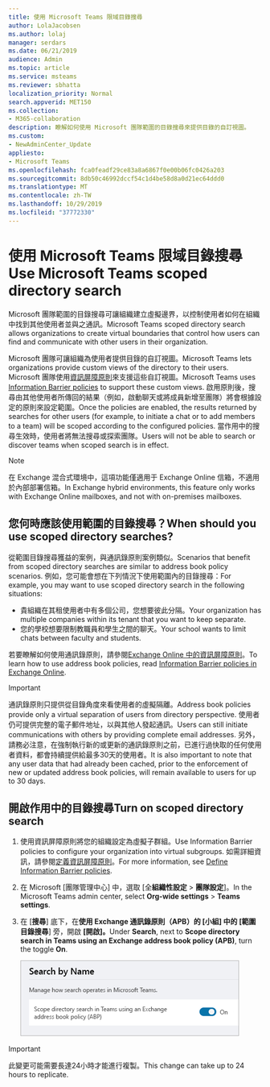```yaml
---
title: 使用 Microsoft Teams 限域目錄搜尋
author: LolaJacobsen
ms.author: lolaj
manager: serdars
ms.date: 06/21/2019
audience: Admin
ms.topic: article
ms.service: msteams
ms.reviewer: sbhatta
localization_priority: Normal
search.appverid: MET150
ms.collection:
- M365-collaboration
description: 瞭解如何使用 Microsoft 團隊範圍的目錄搜尋來提供目錄的自訂視圖。
ms.custom:
- NewAdminCenter_Update
appliesto:
- Microsoft Teams
ms.openlocfilehash: fca0feadf29ce83a8a6867f0e00b06fc0426a203
ms.sourcegitcommit: 8db50c46992dccf54c1d4be58d8a0d21ec64ddd0
ms.translationtype: MT
ms.contentlocale: zh-TW
ms.lasthandoff: 10/29/2019
ms.locfileid: "37772330"
---
```

# <a name="use-microsoft-teams-scoped-directory-search"></a><span data-ttu-id="a8b69-103">使用 Microsoft Teams 限域目錄搜尋</span><span class="sxs-lookup"><span data-stu-id="a8b69-103">Use Microsoft Teams scoped directory search</span></span>

<span data-ttu-id="a8b69-104">Microsoft 團隊範圍的目錄搜尋可讓組織建立虛擬邊界，以控制使用者如何在組織中找到其他使用者並與之通訊。</span><span class="sxs-lookup"><span data-stu-id="a8b69-104">Microsoft Teams scoped directory search allows organizations to create virtual boundaries that control how users can find and communicate with other users in their organization.</span></span> 

<span data-ttu-id="a8b69-105">Microsoft 團隊可讓組織為使用者提供目錄的自訂視圖。</span><span class="sxs-lookup"><span data-stu-id="a8b69-105">Microsoft Teams lets organizations provide custom views of the directory to their users.</span></span> <span data-ttu-id="a8b69-106">Microsoft 團隊使用[資訊屏障原則](https://docs.microsoft.com/microsoft-365/compliance/information-barriers)來支援這些自訂視圖。</span><span class="sxs-lookup"><span data-stu-id="a8b69-106">Microsoft Teams uses [Information Barrier policies](https://docs.microsoft.com/microsoft-365/compliance/information-barriers) to support these custom views.</span></span> <span data-ttu-id="a8b69-107">啟用原則後，搜尋由其他使用者所傳回的結果（例如，啟動聊天或將成員新增至團隊）將會根據設定的原則來設定範圍。</span><span class="sxs-lookup"><span data-stu-id="a8b69-107">Once the policies are enabled, the results returned by searches for other users (for example, to initiate a chat or to add members to a team) will be scoped according to the configured policies.</span></span> <span data-ttu-id="a8b69-108">當作用中的搜尋生效時，使用者將無法搜尋或探索團隊。</span><span class="sxs-lookup"><span data-stu-id="a8b69-108">Users will not be able to search or discover teams when scoped search is in effect.</span></span> 

> [!NOTE]
> <span data-ttu-id="a8b69-109">在 Exchange 混合式環境中，這項功能僅適用于 Exchange Online 信箱，不適用於內部部署信箱。</span><span class="sxs-lookup"><span data-stu-id="a8b69-109">In Exchange hybrid environments, this feature only works with Exchange Online mailboxes, and not with on-premises mailboxes.</span></span>

## <a name="when-should-you-use-scoped-directory-searches"></a><span data-ttu-id="a8b69-110">您何時應該使用範圍的目錄搜尋？</span><span class="sxs-lookup"><span data-stu-id="a8b69-110">When should you use scoped directory searches?</span></span>

<span data-ttu-id="a8b69-111">從範圍目錄搜尋獲益的案例，與通訊錄原則案例類似。</span><span class="sxs-lookup"><span data-stu-id="a8b69-111">Scenarios that benefit from scoped directory searches are similar to address book policy scenarios.</span></span> <span data-ttu-id="a8b69-112">例如，您可能會想在下列情況下使用範圍內的目錄搜尋：</span><span class="sxs-lookup"><span data-stu-id="a8b69-112">For example, you may want to use scoped directory search in the following situations:</span></span>

- <span data-ttu-id="a8b69-113">貴組織在其租使用者中有多個公司，您想要彼此分隔。</span><span class="sxs-lookup"><span data-stu-id="a8b69-113">Your organization has multiple companies within its tenant that you want to keep separate.</span></span> 
- <span data-ttu-id="a8b69-114">您的學校想要限制教職員和學生之間的聊天。</span><span class="sxs-lookup"><span data-stu-id="a8b69-114">Your school wants to limit chats between faculty and students.</span></span> 
 
<span data-ttu-id="a8b69-115">若要瞭解如何使用通訊錄原則，請參閱[Exchange Online 中的資訊屏障原則](https://docs.microsoft.com/microsoft-365/compliance/information-barriers)。</span><span class="sxs-lookup"><span data-stu-id="a8b69-115">To learn how to use address book policies, read [Information Barrier policies in Exchange Online](https://docs.microsoft.com/microsoft-365/compliance/information-barriers).</span></span>

> [!IMPORTANT]
> <span data-ttu-id="a8b69-116">通訊錄原則只提供從目錄角度來看使用者的虛擬隔離。</span><span class="sxs-lookup"><span data-stu-id="a8b69-116">Address book policies provide only a virtual separation of users from directory perspective.</span></span> <span data-ttu-id="a8b69-117">使用者仍可提供完整的電子郵件地址，以與其他人發起通訊。</span><span class="sxs-lookup"><span data-stu-id="a8b69-117">Users can still initiate communications with others by providing complete email addresses.</span></span> <span data-ttu-id="a8b69-118">另外，請務必注意，在強制執行新的或更新的通訊錄原則之前，已進行過快取的任何使用者資料，都會持續提供給最多30天的使用者。</span><span class="sxs-lookup"><span data-stu-id="a8b69-118">It is also important to note that any user data that had already been cached, prior to the enforcement of new or updated address book policies, will remain available to users for up to 30 days.</span></span>

## <a name="turn-on-scoped-directory-search"></a><span data-ttu-id="a8b69-119">開啟作用中的目錄搜尋</span><span class="sxs-lookup"><span data-stu-id="a8b69-119">Turn on scoped directory search</span></span>

1. <span data-ttu-id="a8b69-120">使用資訊屏障原則將您的組織設定為虛擬子群組。</span><span class="sxs-lookup"><span data-stu-id="a8b69-120">Use Information Barrier policies to configure your organization into virtual subgroups.</span></span> <span data-ttu-id="a8b69-121">如需詳細資訊，請參閱[定義資訊屏障原則](https://docs.microsoft.com/microsoft-365/compliance/information-barriers-policies)。</span><span class="sxs-lookup"><span data-stu-id="a8b69-121">For more information, see [Define Information Barrier policies](https://docs.microsoft.com/microsoft-365/compliance/information-barriers-policies).</span></span>

2. <span data-ttu-id="a8b69-122">在 Microsoft [團隊管理中心] 中，選取 [全**組織性設定** > **團隊設定**]。</span><span class="sxs-lookup"><span data-stu-id="a8b69-122">In the Microsoft Teams admin center, select **Org-wide settings** > **Teams settings**.</span></span>

3. <span data-ttu-id="a8b69-123">在 [**搜尋**] 底下，在**使用 Exchange 通訊錄原則（APB）的 [小組] 中的 [範圍目錄搜尋**] 旁，開啟 **[開啟]。**</span><span class="sxs-lookup"><span data-stu-id="a8b69-123">Under **Search**, next to **Scope directory search in Teams using an Exchange address book policy (APB)**, turn the toggle **On**.</span></span>

    ![Microsoft 團隊系統管理中心的作用中目錄搜尋範圍](media/teams-scoped-directory-search-image1.png)


> [!IMPORTANT]
> <span data-ttu-id="a8b69-125">此變更可能需要長達24小時才能進行複製。</span><span class="sxs-lookup"><span data-stu-id="a8b69-125">This change can take up to 24 hours to replicate.</span></span>
